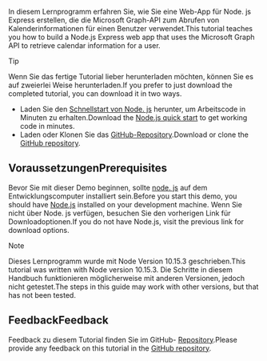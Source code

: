 <!-- markdownlint-disable MD002 MD041 -->

<span data-ttu-id="d1582-101">In diesem Lernprogramm erfahren Sie, wie Sie eine Web-App für Node. js Express erstellen, die die Microsoft Graph-API zum Abrufen von Kalenderinformationen für einen Benutzer verwendet.</span><span class="sxs-lookup"><span data-stu-id="d1582-101">This tutorial teaches you how to build a Node.js Express web app that uses the Microsoft Graph API to retrieve calendar information for a user.</span></span>

> [!TIP]
> <span data-ttu-id="d1582-102">Wenn Sie das fertige Tutorial lieber herunterladen möchten, können Sie es auf zweierlei Weise herunterladen.</span><span class="sxs-lookup"><span data-stu-id="d1582-102">If you prefer to just download the completed tutorial, you can download it in two ways.</span></span>
>
> - <span data-ttu-id="d1582-103">Laden Sie den [Schnellstart von Node. js](https://developer.microsoft.com/graph/quick-start?platform=option-node) herunter, um Arbeitscode in Minuten zu erhalten.</span><span class="sxs-lookup"><span data-stu-id="d1582-103">Download the [Node.js quick start](https://developer.microsoft.com/graph/quick-start?platform=option-node) to get working code in minutes.</span></span>
> - <span data-ttu-id="d1582-104">Laden oder Klonen Sie das [GitHub-Repository](https://github.com/microsoftgraph/msgraph-training-nodeexpressapp).</span><span class="sxs-lookup"><span data-stu-id="d1582-104">Download or clone the [GitHub repository](https://github.com/microsoftgraph/msgraph-training-nodeexpressapp).</span></span>

## <a name="prerequisites"></a><span data-ttu-id="d1582-105">Voraussetzungen</span><span class="sxs-lookup"><span data-stu-id="d1582-105">Prerequisites</span></span>

<span data-ttu-id="d1582-106">Bevor Sie mit dieser Demo beginnen, sollte [node. js](https://nodejs.org) auf dem Entwicklungscomputer installiert sein.</span><span class="sxs-lookup"><span data-stu-id="d1582-106">Before you start this demo, you should have [Node.js](https://nodejs.org) installed on your development machine.</span></span> <span data-ttu-id="d1582-107">Wenn Sie nicht über Node. js verfügen, besuchen Sie den vorherigen Link für Downloadoptionen.</span><span class="sxs-lookup"><span data-stu-id="d1582-107">If you do not have Node.js, visit the previous link for download options.</span></span>

> [!NOTE]
> <span data-ttu-id="d1582-108">Dieses Lernprogramm wurde mit Node Version 10.15.3 geschrieben.</span><span class="sxs-lookup"><span data-stu-id="d1582-108">This tutorial was written with Node version 10.15.3.</span></span> <span data-ttu-id="d1582-109">Die Schritte in diesem Handbuch funktionieren möglicherweise mit anderen Versionen, jedoch nicht getestet.</span><span class="sxs-lookup"><span data-stu-id="d1582-109">The steps in this guide may work with other versions, but that has not been tested.</span></span>

## <a name="feedback"></a><span data-ttu-id="d1582-110">Feedback</span><span class="sxs-lookup"><span data-stu-id="d1582-110">Feedback</span></span>

<span data-ttu-id="d1582-111">Feedback zu diesem Tutorial finden Sie im GitHub- [Repository](https://github.com/microsoftgraph/msgraph-training-nodeexpressapp).</span><span class="sxs-lookup"><span data-stu-id="d1582-111">Please provide any feedback on this tutorial in the [GitHub repository](https://github.com/microsoftgraph/msgraph-training-nodeexpressapp).</span></span>